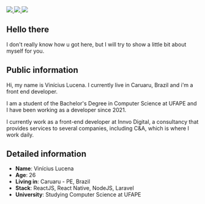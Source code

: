<div>
    <a target='__blank' href="https://instagram.com/viniciuslucena">
        <img src="https://img.shields.io/badge/Instagram-E4405F?style=for-the-badge&logo=instagram&logoColor=white">
    </a>
    <a target='__blank' href="https://linkedin.com/in/viniciuslucena">
        <img src="https://img.shields.io/badge/LinkedIn-0077B5?style=for-the-badge&logo=linkedin&logoColor=white">
    </a>
    <a target='__blank' href="https://dev.to/viniciuslucena">
        <img src="https://img.shields.io/badge/dev.to-0A0A0A?style=for-the-badge&logo=dev.to&logoColor=white">
    </a>
</div>

## Hello there

I don't really know how u got here, but I will try to show a little bit about myself for you.

## Public information

Hi, my name is Vinícius Lucena. I currently live in Caruaru, Brazil and i'm a front end developer. 

I am a student of the Bachelor's Degree in Computer Science at UFAPE and I have been working as a developer since 2021.

I currently work as a front-end developer at Innvo Digital, a consultancy that provides services to several companies, including C&A, which is where I work daily.

## Detailed information

* **Name**: Vinícius Lucena
* **Age**: 26
* **Living in**: Caruaru - PE, Brazil
* **Stack**: ReactJS, React Native, NodeJS, Laravel
* **University**: Studying Computer Science at UFAPE
<!-- 
## Curiosities about me

* I did 10 years of music classes playing classical guitar and singing in a choir which was  reference in the São Paulo state at that time. My final presentation on this road was at the "Sala São Paulo", which is the biggest and greatest theather in Brazil;
* I started with coding using **Pawn Lang**, switching lines and doing the "try/error" approach on a GTA San Andreas gamemode only to see if something changes in game;
* I had a "sensei" which teach a lot about programming and he made a huge progress with this knowlegment. Today I just made the same he did for me on the past at the He4rt Developers;
* I already had 2 private MapleStory servers (Java), 3 GTA SA:MP  private servers (Pawn) and 1 Minecraft Server (Java);
* I really like to help people. -->

